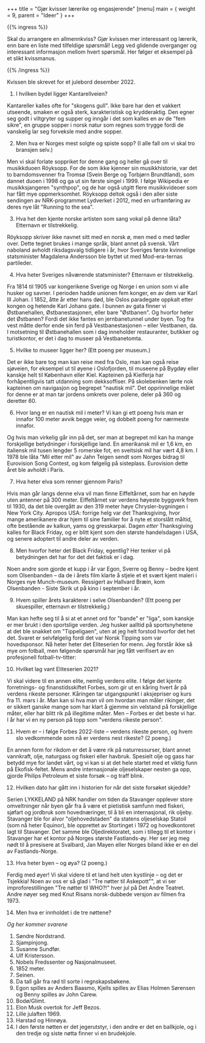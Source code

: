 +++
title = "Gjør kvisser lærerike og engasjerende"
[menu]
main = { weight = 9, parent = "Ideer" }
+++

<!-- markdownlint-disable -->

{{% ingress %}}

Skal du arrangere en allmennkviss? Gjør kvissen mer interessant og lærerik, enn bare en liste
med tilfeldige spørsmål! Legg ved glidende overganger og interessant informasjon mellom hvert
spørsmål. Her følger et eksempel på et slikt kvissmanus.

{{% /ingress %}}

Kvissen ble skrevet for et julebord desember 2022.

1. I hvilken bydel ligger Kantarellveien?

Kantareller kalles ofte for "skogens gull". Ikke bare har den et vakkert utseende, smaken
er også sterk, karakteristisk og krydderaktig. Den egner seg godt i viltgryter og supper
og inngår i det som kalles en av de "fem sikre", en gruppe sopper i norsk natur som
regnes som trygge fordi de vanskelig lar seg forveksle med andre sopper.

2. Men hva er Norges mest solgte og spiste sopp? (I alle fall om vi skal tro bransjen
selv.)

Men vi skal forlate soppriket for denne gang og heller gå over til musikkduoen Röyksopp.
For de som ikke kjenner sin musikkhistorie, var det to barndomsvenner fra Tromsø (Svein
Berge og Torbjørn Brundtland), som dannet duoen i 1998 og ga ut sin første singel i 1999.
I følge Wikipedia er musikksjangeren "synthpop", og de har også utgitt flere
musikkvideoer som har fått mye oppmerksomhet. Röyksopp deltok også i den aller siste
sendingen av NRK-programmet Lydverket i 2012, med en urframføring av deres nye låt
"Running to the sea".

3. Hva het den kjente norske artisten som sang vokal på denne låta? Etternavn er
tilstrekkelig.

Röyksopp skriver ikke navnet sitt med en norsk ø, men med o med tødler over. Dette tegnet
brukes i mange språk, blant annet på svensk. Vårt naboland avholdt riksdagsvalg tidligere
i år, hvor Sveriges første kvinnelige statsminister Magdalena Andersson ble byttet ut med
Mod-era-ternas partileder.

4. Hva heter Sveriges nåværende statsminister? Etternavn er tilstrekkelig.

Fra 1814 til 1905 var kongerikene Sverige og Norge i en union som vi alle husker og
savner. I perioden hadde unionen fem konger, en av dem var Karl III Johan. I 1852, åtte
år etter hans død, ble Oslos paradegate oppkalt etter kongen og hetende Karl Johans gate.
I bunnen av gata finner vi Østbanehallen, Østbanestasjonen, eller bare "Østbanen". Og
hvorfor heter det Østbanen? Fordi det ikke fantes en jernbanetunnel under byen. Tog fra
vest måtte derfor ende sin ferd på Vestbanestasjonen – eller Vestbanen, da. I motsetning
til Østbanehallen som i dag inneholder restauranter, butikker og turistkontor, er det i
dag to museer på Vestbanetomta.

5. Hvilke to museer ligger her? (Ett poeng per museum.)

Det er ikke bare tog man kan reise med fra Oslo, man kan også reise sjøveien, for
eksempel ut til øyene i Oslofjorden, til museene på Bygdøy eller kanskje helt til
København eller Kiel. Kapteinen på Kielferja har forhåpentligvis tatt utdanning som
dekksoffiser. På skolebenken lærte nok kapteinen om navigasjon og begrepet "nautisk mil".
Det opprinnelige målet for denne er at man tar jordens omkrets over polene, deler på 360
og deretter 60.

6. Hvor lang er en nautisk mil i meter? Vi kan gi ett poeng hvis man er innafor 100 meter
avvik begge veier, og dobbelt poeng for nærmeste innafor.

Og hvis man virkelig går inn på det, ser man at begrepet mil kan ha mange forskjellige
betydninger i forskjellige land. En amerikansk mil er 1,6 km, en italiensk mil tusen
lengder 5 romerske fot, en sveitsisk mil har vært 4,8 km. I 1978 ble låta "Mil etter mil"
av Jahn Teigen sendt som Norges bidrag til Eurovision Song Contest, og kom følgelig på
sisteplass. Eurovision dette året ble avholdt i Paris.

7. Hva heter elva som renner gjennom Paris?

Hvis man går langs denne elva vil man finne Eiffeltårnet, som har en høyde uten antenner
på 300 meter. Eiffeltårnet var verdens høyeste byggverk frem til 1930, da det ble
overgått av den 319 meter høye Chrysler-bygningen i New York City. Apropos USA: forrige
helg var det Thanksgiving, hvor mange amerikanere drar hjem til sine familier for å nyte
et storslått måltid, ofte bestående av kalkun, yams og gresskarpai. Dagen _etter_
Thanksgiving kalles for Black Friday, og er blitt kjent som den største handelsdagen i
USA, og senere adoptert til andre deler av verden.

8. Men hvorfor heter det Black Friday, egentlig? Her tenker vi på betydningen det har for
det det faktisk er i dag.

Noen andre som gjorde et kupp i år var Egon, Sverre og Benny – bedre kjent som
Olsenbanden – da de i årets film klarte å stjele et et svært kjent maleri i Norges nye
Munch-museum. Ressigert av Hallvard Bræin, kom Olsenbanden - Siste Skrik ut på kino i
september i år.

9. Hvem spiller årets karakterer i selve Olsenbanden? (Ett poeng per skuespiller,
etternavn er tilstrekkelig.)

Man kan hefte seg til å si at et annet ord for "bande" er "liga", som kanskje er mer
brukt i den sportslige verden. Jeg husker aalltid på sportsnyhetene at det ble snakket om
"Tippeligaen", uten at jeg helt forstod hvorfor det het det. Svaret er selvfølgelig fordi
det var Norsk Tipping som var hovedsponsor. Nå heter heter det Eliteserien for menn. Jeg
forstår ikke så mye om fotball, men følgende spørsmål har jeg fått verifisert av en
profesjonell fotball-tv-titter:

10. Hvilket lag vant Eliteserien 2021?

Vi skal videre til en annen elite, nemlig verdens elite. I følge det kjente forretnings-
og finanstidsskiftet Forbes, som gir ut en kåring hvert år på verdens rikeste personer.
Kåringen tar utgangspunkt i aksjepriser og kurs fra 11. mars i år. Man kan si hva man vil
om hvordan man måler rikinger, det er sikkert ganske mange som har klart å gjemme sin
velstand på forskjellige måter, eller har blitt rik på illegitime måter. Men – Forbes er
det beste vi har. I år har vi en ny person på topp som "verdens rikeste person".

11. Hvem er – i følge Forbes 2022-liste – verdens rikeste person, og hvem slo vedkommende
som nå er verdens nest rikeste? (2 poeng.)

En annen form for rikdom er det å være rik på naturressurser, blant annet vannkraft,
olje, naturgass og fiskeri eller havbruk. Spesielt olje og gass har betydd mye for landet
vårt, og vi kan si at det hele startet med et viktig funn på Ekofisk-feltet. Mens andre
internasjonale oljeselskaper nesten ga opp, gjorde Philips Petroleum et siste forsøk – og
traff blink.

12. Hvilken dato har gått inn i historien for når det siste forsøket skjedde?

Serien LYKKELAND på NRK handler om tiden da Stavanger opplever store omveltninger når
byen går fra å være et pietistisk samfunn med fiskeri, sjøfart og jordbruk som
hovednæringer, til å bli en internasjonal, rik oljeby. Stavanger ble for alvor
"oljehovedstaden" da statens oljeselskap Statoil (som nå heter Equinor), ble opprettet av
Stortinget i 1972 og hovedkontoret lagt til Stavanger. Det samme ble Oljedirektoratet,
som i tillegg til et kontor i Stavanger har et kontor på Norges største Fastlands-øy. Her
ser jeg meg nødt til å presisere at Svalbard, Jan Mayen eller Norges biland ikke er en
del av Fastlands-Norge.

13. Hva heter byen – og øya? (2 poeng.)

Ferdig med øyer! Vi skal videre til et land helt uten kystlinje – og det er Tsjekkia!
Noen av oss er så glad i "Tre nøtter til Askepott"", at vi ser improforestillingen
"Tre nøtter til WHO?!" hver jul på Det Andre Teatret. Andre nøyer seg med Knut Risans
norsk-dubbede versjon av filmen fra 1973.

14. Men hva er innholdet i de tre nøttene?

*Og her kommer svarene*

1. Søndre Nordstrand.
2. Sjampinjong.
3. Susanne Sundfør.
4. Ulf Kristersson.
5. Nobels Fredssenter og Nasjonalmuseet.
6. 1852 meter.
7. Seinen.
8. Da tall går fra rød til sorte i regnskapsbøkene.
9. Egon spilles av Anders Baasmo, Kjells spilles av Elias Holmen Sørensen og Benny spilles av
John Carew.
10. Bodø/Glimt.
11. Elon Musk overtok for Jeff Bezos.
12. Lille julaften 1969.
13. Harstad og Hinnøya.
14. I den første nøtten er det jegerutstyr, i den andre er det en ballkjole, og i
den tredje og siste nøtta finner vi en brudekjole.
